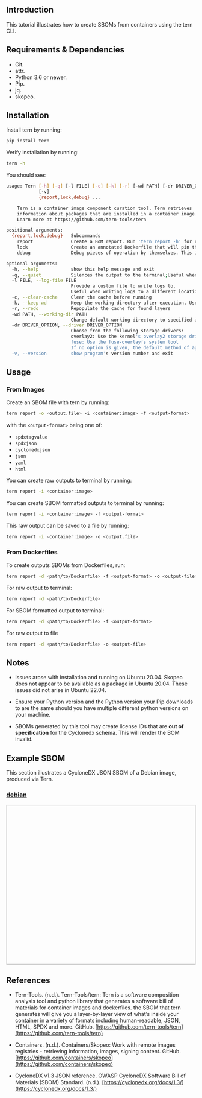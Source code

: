 ## Introduction

This tutorial illustrates how to create SBOMs from containers using the tern CLI.

## Requirements & Dependencies

* Git.
* attr.
* Python 3.6 or newer.
* Pip.
* jq.
* skopeo.

## Installation

Install tern by running:

```bash
pip install tern
```


Verify installation by running:

```bash
tern -h
```

You should see:

```bash
usage: Tern [-h] [-q] [-l FILE] [-c] [-k] [-r] [-wd PATH] [-dr DRIVER_OPTION]
            [-v]
            {report,lock,debug} ...

    Tern is a container image component curation tool. Tern retrieves
    information about packages that are installed in a container image.
    Learn more at https://github.com/tern-tools/tern

positional arguments:
  {report,lock,debug}   Subcommands
    report              Create a BoM report. Run 'tern report -h' for report format options.
    lock                Create an annotated Dockerfile that will pin the information it finds. Use this option to help achieve a more repeatable container image build.
    debug               Debug pieces of operation by themselves. This is useful when debugging scripts entered into the command library or drivers used for mounting the container image layers.

optional arguments:
  -h, --help            show this help message and exit
  -q, --quiet           Silences the output to the terminal;Useful when logging behaviour unnecessary
  -l FILE, --log-file FILE
                        Provide a custom file to write logs to.
                        Useful when writing logs to a different location.
  -c, --clear-cache     Clear the cache before running
  -k, --keep-wd         Keep the working directory after execution. Useful when debugging container images
  -r, --redo            Repopulate the cache for found layers
  -wd PATH, --working-dir PATH
                        Change default working directory to specified absolute path.
  -dr DRIVER_OPTION, --driver DRIVER_OPTION
                        Choose from the following storage drivers: 
                        overlay2: Use the kernel's overlay2 storage driver
                        fuse: Use the fuse-overlayfs system tool
                        If no option is given, the default method of applying container layers in userspace will be used.
  -v, --version         show program's version number and exit
```

## Usage

### From Images

Create an SBOM file with tern by running:

```bash
tern report -o <output.file> -i <container:image> -f <output-format>
```

with the ```<output-format>``` being one of:

* ```spdxtagvalue```
* ```spdxjson```
* ```cyclonedxjson```
* ```json```
* ```yaml```
* ```html```

You can create raw outputs to terminal by running:

```bash
tern report -i <container:image>
```

You can create SBOM formatted outputs to terminal by running:

```bash
tern report -i <container:image> -f <output-format>
```

This raw output can be saved to a file by running:

```bash
tern report -i <container:image> -o <output.file>
```


### From Dockerfiles

To create outputs SBOMs from Dockerfiles, run:

```bash
tern report -d <path/to/Dockerfile> -f <output-format> -o <output-file>
```

For raw output to terminal:

```bash
tern report -d <path/to/Dockerfile>
```

For SBOM formatted output to terminal:

```bash
tern report -d <path/to/Dockerfile> -f <output-format>
```

For raw output to file

```bash
tern report -d <path/to/Dockerfile> -o <output-file>
```

## Notes

* Issues arose with installation and running on Ubuntu 20.04. Skopeo does not appear to be available as a package in Ubuntu 20.04. These issues did not arise in Ubuntu 22.04.

* Ensure your Python version and the Python version your Pip downloads to are the same should you have multiple different python versions on your machine.

* SBOMs generated by this tool may create license IDs that are **out of specification** for the Cyclonedx schema. This will render the BOM invalid. 

## Example SBOM

This section illustrates a CycloneDX JSON SBOM of a Debian image, produced via Tern.

<html lang="en">
<head>
    <meta charset="UTF-8">
    <meta name="viewport" content="width=device-width, initial-scale=1.0">
    <title>Pretty JSON Display</title>
    <style>
        #json-container {
            height: 400px; /* Set a fixed height */
            overflow-y: auto; /* Enable vertical scrolling */
            border: 2px solid #ccc; /* Optional: add a border for visibility */
            padding: 10px;
        }
        #xml-container {
            height: 400px; /* Set a fixed height */
            overflow-y: auto; /* Enable vertical scrolling */
            border: 2px solid #ccc; /* Optional: add a border for visibility */
            padding: 10px;
        }
        pre {
            margin: 0;
            white-space: pre-wrap;
            word-wrap: break-word;
        }
    </style>
</head>
<body>
    <h3>
        <a href="./debian-tern-sbom-cdx.json">debian</a>
    </h3>
    <div id="json-container">
        <pre id="json-display"></pre>
    </div>
    <script>
        function display_json(url, elementid){
        fetch(url)
            .then(response => response.json())
            .then(data => {
                document.getElementById(elementid).textContent = JSON.stringify(data, null, 2);
            })
            .catch(error => console.error('Error fetching JSON:', error));
        }
        function display_xml(url, elementid){
        fetch(url)
            .then(response => response.text())
            .then(data => {
                document.getElementById(elementid).textContent = data;
            })
            .catch(error => console.error('Error fetching JSON:', error));
        }
    display_json('./debian-tern-sbom-cdx.json', 'json-display');
    </script>
</body>
</html>


## References

* Tern-Tools. (n.d.). Tern-Tools/tern: Tern is a software composition analysis tool and python library that generates a software bill of materials for container images and dockerfiles. the SBOM that tern generates will give you a layer-by-layer view of what’s inside your container in a variety of formats including human-readable, JSON, HTML, SPDX and more. GitHub. [https://github.com/tern-tools/tern](https://github.com/tern-tools/tern)

* Containers. (n.d.). Containers/Skopeo: Work with remote images registries - retrieving information, images, signing content. GitHub. [https://github.com/containers/skopeo](https://github.com/containers/skopeo)

* CycloneDX v1.3 JSON reference. OWASP CycloneDX Software Bill of Materials (SBOM) Standard. (n.d.). [https://cyclonedx.org/docs/1.3/](https://cyclonedx.org/docs/1.3/) 